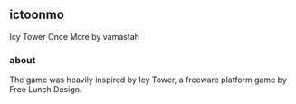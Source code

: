 ## ictoonmo
Icy Tower Once More
by vamastah

### about
The game was heavily inspired by Icy Tower, a freeware platform game by Free Lunch Design.
